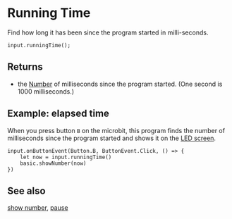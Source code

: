 # Running Time

Find how long it has been since the program started in milli-seconds.

```sig
input.runningTime();
```

## Returns

* the [Number](/types/number) of milliseconds since the program started.
(One second is 1000 milliseconds.)

## Example: elapsed time

When you press button `B` on the microbit, this
program finds the number of milliseconds since the program started
and shows it on the [LED screen](/device/screen).

```blocks
input.onButtonEvent(Button.B, ButtonEvent.Click, () => {
    let now = input.runningTime()
    basic.showNumber(now)
})
```


## See also

[show number](/reference/basic/show-number), [pause](/reference/basic/pause)

